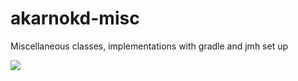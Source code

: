 # akarnokd-misc
Miscellaneous classes, implementations with gradle and jmh set up

<a href='https://travis-ci.com/akarnokd/akarnokd-misc/builds'><img src='https://travis-ci.com/akarnokd/akarnokd-misc.svg?branch=master'></a>
